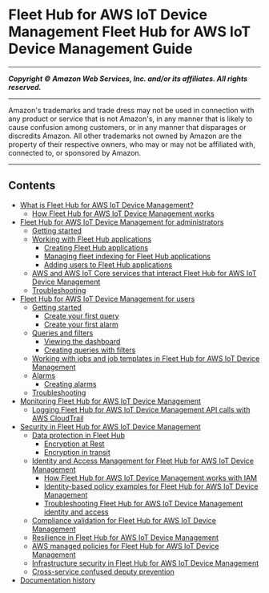 # Fleet Hub for AWS IoT Device Management Fleet Hub for AWS IoT Device Management Guide

-----
*****Copyright &copy; Amazon Web Services, Inc. and/or its affiliates. All rights reserved.*****

-----
Amazon's trademarks and trade dress may not be used in 
     connection with any product or service that is not Amazon's, 
     in any manner that is likely to cause confusion among customers, 
     or in any manner that disparages or discredits Amazon. All other 
     trademarks not owned by Amazon are the property of their respective
     owners, who may or may not be affiliated with, connected to, or 
     sponsored by Amazon.

-----
## Contents
+ [What is Fleet Hub for AWS IoT Device Management?](what-is-aws-iot-monitor.md)
   + [How Fleet Hub for AWS IoT Device Management works](what-is-aws-iot-monitor-how-it-works.md)
+ [Fleet Hub for AWS IoT Device Management for administrators](aws-iot-monitor-admin.md)
   + [Getting started](aws-iot-monitor-admin-getting-started.md)
   + [Working with Fleet Hub applications](aws-iot-monitor-admin-work-with-apps.md)
      + [Creating Fleet Hub applications](aws-iot-monitor-admin-work-with-apps-create.md)
      + [Managing fleet indexing for Fleet Hub applications](aws-iot-monitor-admin-fleet-indexing.md)
      + [Adding users to Fleet Hub applications](aws-iot-monitor-admin-work-with-apps-add-users.md)
   + [AWS and AWS IoT Core services that interact Fleet Hub for AWS IoT Device Management](aws-iot-monitor-admin-services-interact.md)
   + [Troubleshooting](aws-iot-monitor-admin-troubleshoot.md)
+ [Fleet Hub for AWS IoT Device Management for users](aws-iot-monitor-technician.md)
   + [Getting started](aws-iot-monitor-user-getting-started.md)
      + [Create your first query](aws-iot-monitor-user-getting-started-first-query.md)
      + [Create your first alarm](aws-iot-monitor-user-getting-started-first-alarm.md)
   + [Queries and filters](aws-iot-monitor-user-queries.md)
      + [Viewing the dashboard](aws-iot-monitor-user-queries-dashboard.md)
      + [Creating queries with filters](aws-iot-monitor-user-queries-creating.md)
   + [Working with jobs and job templates in Fleet Hub for AWS IoT Device Management](aws-iot-monitor-technician-job-templates.md)
   + [Alarms](aws-iot-monitor-user-alarms.md)
      + [Creating alarms](aws-iot-monitor-user-alarms-create.md)
   + [Troubleshooting](aws-iot-monitor-user-troubleshoot.md)
+ [Monitoring Fleet Hub for AWS IoT Device Management](aws-iot-monitor-monitoring.md)
   + [Logging Fleet Hub for AWS IoT Device Management API calls with AWS CloudTrail](logging-using-cloudtrail.md)
+ [Security in Fleet Hub for AWS IoT Device Management](aws-iot-monitor-security.md)
   + [Data protection in Fleet Hub](data-protection.md)
      + [Encryption at Rest](encryption-at-rest.md)
      + [Encryption in transit](encryption-in-transit.md)
   + [Identity and Access Management for Fleet Hub for AWS IoT Device Management](security-iam.md)
      + [How Fleet Hub for AWS IoT Device Management works with IAM](security_iam_service-with-iam.md)
      + [Identity-based policy examples for Fleet Hub for AWS IoT Device Management](security_iam_id-based-policy-examples.md)
      + [Troubleshooting Fleet Hub for AWS IoT Device Management identity and access](security_iam_troubleshoot.md)
   + [Compliance validation for Fleet Hub for AWS IoT Device Management](SERVICENAME-compliance.md)
   + [Resilience in Fleet Hub for AWS IoT Device Management](disaster-recovery-resiliency.md)
   + [AWS managed policies for Fleet Hub for AWS IoT Device Management](security-iam-awsmanpol.md)
   + [Infrastructure security in Fleet Hub for AWS IoT Device Management](infrastructure-security.md)
   + [Cross-service confused deputy prevention](cross-service-confused-deputy-prevention.md)
+ [Documentation history](documentation-history-aws-iot-monitor.md)